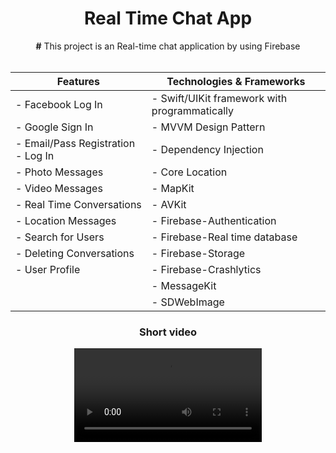 <div align="center">
  
# Real Time Chat App

<b>#</b> This project is an Real-time chat application by using Firebase 
<br></br>

| **Features**                            | **Technologies & Frameworks**              |
|-----------------------------------------|--------------------------------------------|
| - Facebook Log In                       | - Swift/UIKit framework with programmatically |
| - Google Sign In                        | - MVVM Design Pattern                      |
| - Email/Pass Registration - Log In      | - Dependency Injection                     |
| - Photo Messages                        | - Core Location                            |
| - Video Messages                        | - MapKit                                   |
| - Real Time Conversations               | - AVKit                                    |
| - Location Messages                     | - Firebase-Authentication                  |
| - Search for Users                      | - Firebase-Real time database              |
| - Deleting Conversations                | - Firebase-Storage                         |
| - User Profile                          | - Firebase-Crashlytics                     |
|                                         | - MessageKit                               |
|                                         | - SDWebImage                               |



  <h3>Short video</h3>
<video title="Chat " controls src="https://github.com/user-attachments/assets/96e8ea29-aced-4bea-a2e0-e3ec4302cd21">
</video>
<div>







